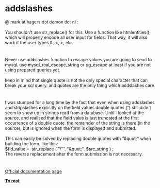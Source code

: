 # addslashes




<div class="phpcode"><span class="html">
@ mark at hagers dot demon dot nl :<br><br>You shouldn&apos;t use str_replace() for this. Use a function like htmlentities(), which will properly encode all user input for fields. That way, it will also work if the user types &amp;, &lt;, &gt;, etc.</span>
</div>
  

#


<div class="phpcode"><span class="html">
Never use addslashes function to escape values you are going to send to mysql. use mysql_real_escape_string or pg_escape at least if you are not using prepared queries yet.<br><br>keep in mind that single quote is not the only special character that can break your sql query. and quotes are the only thing which addslashes care.</span>
</div>
  

#


<div class="phpcode"><span class="html">
I was stumped for a long time by the fact that even when using addslashes and stripslashes explicitly on the field values double quotes (&quot;) still didn&apos;t seem to show up in strings read from a database. Until I looked at the source, and realised that the field value is just truncated at the first occurrence of a double quote. the remainder of the string is there (in the source), but is ignored when the form is displayed and submitted.<br><br>This can easily be solved by replacing double quotes with &quot;&amp;quot;&quot; when building the form. like this:<br>$fld_value =&#xA0; str_replace ( &quot;\&quot;&quot;, &quot;&amp;quot;&quot;, $src_string ) ;<br>The reverse replacement after the form submission is not necessary.</span>
</div>
  

#

[Official documentation page](https://www.php.net/manual/en/function.addslashes.php)

**[To root](/README.md)**